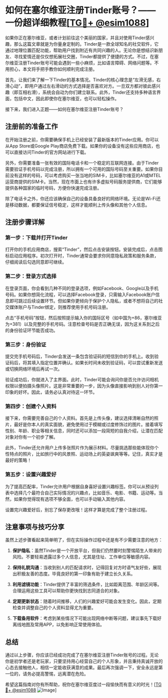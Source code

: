 # 如何在塞尔维亚注册Tinder账号？——一份超详细教程[[TG💪+ @esim1088](https://t.me/s/esim1088)]

如果你正在塞尔维亚，或者计划前往这个美丽的国家，并且对使用Tinder感兴趣，那么这篇文章就是为你量身定制的。Tinder是一款全球知名的社交软件，它通过地理位置匹配功能，帮助用户找到附近有共同兴趣的人。无论你是想结识新朋友、寻找爱情还是仅仅想拓展社交圈，Tinder都提供了便捷的方式。不过，在塞尔维亚注册Tinder账号可能会遇到一些小麻烦，比如语言障碍、网络问题等。不用担心，本文将手把手教你如何顺利完成注册。

首先，让我们来了解一下Tinder的基本情况。Tinder的核心理念是“左滑无感，右滑心动”，即用户通过左右滑动的方式选择是否喜欢对方。一旦双方都对彼此感兴趣（即互相右滑），系统会自动为你们建立联系。此外，Tinder还支持多种语言界面，包括中文，因此即使你在塞尔维亚，也可以轻松操作。

接下来，我们进入正题——如何在塞尔维亚注册Tinder账号？

## 注册前的准备工作

在开始注册之前，你需要确保手机上已经安装了最新版本的Tinder应用。你可以从App Store或Google Play商店免费下载。如果你的设备没有这些应用商店，也可以直接访问Tinder的官方网站进行下载。

另外，你需要准备一张有效的国际电话卡和一个稳定的互联网连接。由于Tinder需要验证手机号码以完成注册，所以拥有一个可用的国际号码至关重要。如果你目前没有这样的号码，可以考虑购买一张当地的SIM卡，比如塞尔维亚的A1或MTEL运营商提供的SIM卡。当然，现在市面上也有许多虚拟号码服务提供商，它们能够提供各种国家的临时号码，方便你快速完成注册。

除了电话卡之外，你还应该确保自己的设备具备良好的网络环境。无论是Wi-Fi还是移动数据，都要保证信号稳定，这样才能顺利上传头像和其他个人信息。

## 注册步骤详解

### 第一步：下载并打开Tinder

打开你的手机应用商店，搜索“Tinder”，然后点击安装按钮。安装完成后，点击图标启动应用程序。初次打开时，Tinder通常会要求你同意隐私政策和服务条款，仔细阅读后勾选同意即可继续。

### 第二步：登录方式选择

在登录页面，你会看到几种不同的登录选项，例如Facebook、Google以及手机号码。如果你想简化流程，可以选择Facebook登录，只需输入Facebook账户信息即可跳过后续设置环节。但如果你更倾向于保护个人隐私，或者不想将自己的社交媒体账户与Tinder绑定，则推荐使用手机号码注册。

点击“手机号码”按钮，然后按照提示输入你的国际区号（如中国为+86，塞尔维亚为+381）以及完整的手机号码。注意检查号码是否正确无误，因为这关系到之后的身份验证环节能否成功。

### 第三步：身份验证

提交完手机号码后，Tinder会发送一条包含验证码的短信到你的手机上。收到验证码后，将其填入指定位置并确认。如果长时间未收到验证码，可以尝试重新发送或切换网络环境后再试一次。

验证成功后，你就进入了主界面。此时，Tinder可能会询问你是否允许访问相机权限以便拍摄头像照片。这是非常重要的一步，因为头像直接影响到别人对你第一印象的好坏。因此，请务必认真对待这一环节。

### 第四步：创建个人资料

接下来，你需要完善自己的个人资料。首先是上传头像，建议选择清晰自然的照片，最好是你本人的真实面貌，避免使用过于模糊或过度修饰过的图片。接着填写性别、年龄、职业等相关信息，同时还可以添加一段简短的自我介绍，让潜在匹配对象对你有一个初步了解。

此外，Tinder还允许用户上传多张照片作为展示材料。尽量挑选那些能体现你个性特点的照片，比如旅行中的风景照、运动场上的英姿飒爽等等。记住，真实才是最好的策略！

### 第五步：设置兴趣爱好

为了提高匹配率，Tinder允许用户根据自身喜好设置兴趣标签。你可以从预设列表中选择几个最符合自己实际情况的兴趣点，比如音乐、电影、书籍、运动等。当然，如果你觉得现有选项不够全面，也可以手动输入其他内容。

设置完兴趣爱好后，别忘了保存更改哦！这样才算是完成了整个注册过程。

## 注意事项与技巧分享

虽然上述步骤看起来简单明了，但在实际操作过程中还是有不少需要注意的地方：

1. **保护隐私**：虽然Tinder是一个开放平台，但我们仍然要时刻警惕陌生人带来的风险。不要轻易透露过多个人信息，尤其是住址、工作单位等敏感内容。
   
2. **保持礼貌沟通**：当收到别人的匹配请求时，记得回复对方时语气友好些，展现出积极友善的态度。毕竟良好的第一印象有助于建立长久关系。

3. **利用滤镜功能**：Tinder提供了丰富的筛选条件，比如距离范围、年龄区间等。合理运用这些工具可以帮助你更快找到志同道合的对象。

4. **定期更新状态**：随着时间推移，人们的兴趣爱好可能会发生变化。因此，定期检查并调整自己的个人资料显得尤为重要。

5. **下载备用软件**：考虑到某些情况下可能出现网络中断等问题，建议事先下载好离线地图及常用APP，以免影响正常使用体验。

## 总结

通过以上步骤，你应该已经成功完成了在塞尔维亚注册Tinder账号的过程。无论你是初学者还是老玩家，只要坚持用心经营自己的个人形象，并且秉持真诚开放的心态去接触他人，相信一定能收获满意的成果。最后再次强调一下，安全永远是第一位的，请务必提高警惕，远离潜在危险。

希望这篇指南对你有所帮助，祝你在塞尔维亚度过一段愉快而有意义的时光！[[TG💪+ @esim1088](https://t.me/s/esim1088) ![Image](https://i.postimg.cc/4NQfJmqS/Snipaste-2025-05-13-00-14-12.png)]